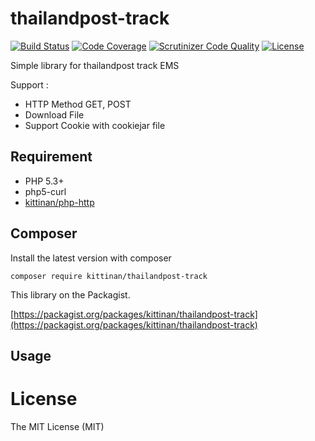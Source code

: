 thailandpost-track
========
[![Build Status](https://travis-ci.org/kittinan/thailandpost-track.svg?branch=master)](https://travis-ci.org/kittinan/thailandpost-track)
[![Code Coverage](https://scrutinizer-ci.com/g/kittinan/php-http/badges/coverage.png?b=master)](https://scrutinizer-ci.com/g/kittinan/thailandpost-track/?branch=master)
[![Scrutinizer Code Quality](https://scrutinizer-ci.com/g/kittinan/php-http/badges/quality-score.png?b=master)](https://scrutinizer-ci.com/g/kittinan/thailandpost-track/?branch=master)
[![License](https://poser.pugx.org/kittinan/thailandpost-track/license.svg)](https://packagist.org/packages/kittinan/thailandpost-track)

Simple library for thailandpost track EMS

Support :

- HTTP Method GET, POST
- Download File
- Support Cookie with cookiejar file

## Requirement
* PHP 5.3+
* php5-curl
* [kittinan/php-http](https://github.com/kittinan/php-http)

## Composer

Install the latest version with composer
```
composer require kittinan/thailandpost-track
```

This library on the Packagist.

[https://packagist.org/packages/kittinan/thailandpost-track](https://packagist.org/packages/kittinan/thailandpost-track)

## Usage



License
=======
The MIT License (MIT)
